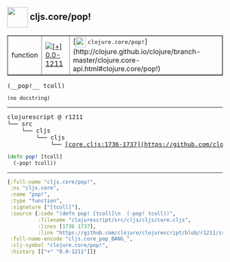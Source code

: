 ## <img width="48px" valign="middle" src="http://i.imgur.com/Hi20huC.png"> cljs.core/pop!

 <table border="1">
<tr>
<td>function</td>
<td><a href="https://github.com/cljsinfo/api-refs/tree/0.0-1211"><img valign="middle" alt="[+] 0.0-1211" src="https://img.shields.io/badge/+-0.0--1211-lightgrey.svg"></a> </td>
<td>
[<img height="24px" valign="middle" src="http://i.imgur.com/1GjPKvB.png"> <samp>clojure.core/pop!</samp>](http://clojure.github.io/clojure/branch-master/clojure.core-api.html#clojure.core/pop!)
</td>
</tr>
</table>

 <samp>
(__pop!__ tcoll)<br>
</samp>

```
(no docstring)
```

---

 <pre>
clojurescript @ r1211
└── src
    └── cljs
        └── cljs
            └── <ins>[core.cljs:1736-1737](https://github.com/clojure/clojurescript/blob/r1211/src/cljs/cljs/core.cljs#L1736-L1737)</ins>
</pre>

```clj
(defn pop! [tcoll]
  (-pop! tcoll))
```


---

```clj
{:full-name "cljs.core/pop!",
 :ns "cljs.core",
 :name "pop!",
 :type "function",
 :signature ["[tcoll]"],
 :source {:code "(defn pop! [tcoll]\n  (-pop! tcoll))",
          :filename "clojurescript/src/cljs/cljs/core.cljs",
          :lines [1736 1737],
          :link "https://github.com/clojure/clojurescript/blob/r1211/src/cljs/cljs/core.cljs#L1736-L1737"},
 :full-name-encode "cljs.core_pop_BANG_",
 :clj-symbol "clojure.core/pop!",
 :history [["+" "0.0-1211"]]}

```
